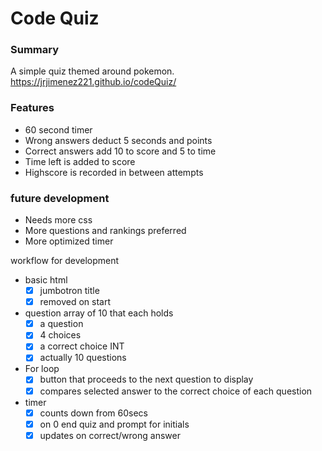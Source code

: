 
# Code Quiz

### Summary 
A simple quiz themed around pokemon.
https://jrjimenez221.github.io/codeQuiz/

### Features
* 60 second timer
* Wrong answers deduct 5 seconds and points
* Correct answers add 10 to score and 5 to time
* Time left is added to score
* Highscore is recorded in between attempts

### future development
* Needs more css
* More questions and rankings preferred
* More optimized timer


workflow for development
*   basic html 
    *   [x] jumbotron title
    *   [x] removed on start
*   question array of 10 that each holds
    *   [x] a question
    *   [x] 4 choices
    *   [x] a correct choice INT
    *   [x] actually 10 questions
*   For loop
    *   [x] button that proceeds to the next question to display
    *   [x] compares selected answer to the correct choice of each question
*   timer
    *   [x] counts down from 60secs
    *   [x] on 0 end quiz and prompt for initials
    *   [x] updates on correct/wrong answer
